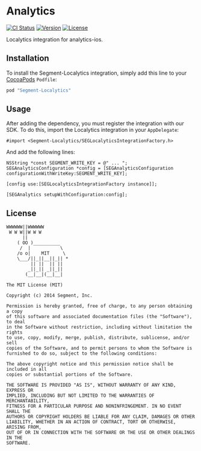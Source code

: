 # Analytics

[![CI Status](http://img.shields.io/travis/segment-integrations/analytics-ios-integration-localytics.svg?style=flat)](https://travis-ci.org/segment-integrations/analytics-ios-integration-localytics)
[![Version](https://img.shields.io/cocoapods/v/Segment-Localytics.svg?style=flat)](http://cocoapods.org/pods/Segment-Localytics)
[![License](https://img.shields.io/cocoapods/l/Segment-Localytics.svg?style=flat)](http://cocoapods.org/pods/Segment-Localytics)

Localytics integration for analytics-ios.

## Installation

To install the Segment-Localytics integration, simply add this line to your [CocoaPods](http://cocoapods.org) `Podfile`:

```ruby
pod "Segment-Localytics"
```

## Usage

After adding the dependency, you must register the integration with our SDK.  To do this, import the Localytics integration in your `AppDelegate`:

```
#import <Segment-Localytics/SEGLocalyticsIntegrationFactory.h>
```

And add the following lines:

```
NSString *const SEGMENT_WRITE_KEY = @" ... ";
SEGAnalyticsConfiguration *config = [SEGAnalyticsConfiguration configurationWithWriteKey:SEGMENT_WRITE_KEY];

[config use:[SEGLocalyticsIntegrationFactory instance]];

[SEGAnalytics setupWithConfiguration:config];

```

## License

```
WWWWWW||WWWWWW
 W W W||W W W
      ||
    ( OO )__________
     /  |           \
    /o o|    MIT     \
    \___/||_||__||_|| *
         || ||  || ||
        _||_|| _||_||
       (__|__|(__|__|

The MIT License (MIT)

Copyright (c) 2014 Segment, Inc.

Permission is hereby granted, free of charge, to any person obtaining a copy
of this software and associated documentation files (the "Software"), to deal
in the Software without restriction, including without limitation the rights
to use, copy, modify, merge, publish, distribute, sublicense, and/or sell
copies of the Software, and to permit persons to whom the Software is
furnished to do so, subject to the following conditions:

The above copyright notice and this permission notice shall be included in all
copies or substantial portions of the Software.

THE SOFTWARE IS PROVIDED "AS IS", WITHOUT WARRANTY OF ANY KIND, EXPRESS OR
IMPLIED, INCLUDING BUT NOT LIMITED TO THE WARRANTIES OF MERCHANTABILITY,
FITNESS FOR A PARTICULAR PURPOSE AND NONINFRINGEMENT. IN NO EVENT SHALL THE
AUTHORS OR COPYRIGHT HOLDERS BE LIABLE FOR ANY CLAIM, DAMAGES OR OTHER
LIABILITY, WHETHER IN AN ACTION OF CONTRACT, TORT OR OTHERWISE, ARISING FROM,
OUT OF OR IN CONNECTION WITH THE SOFTWARE OR THE USE OR OTHER DEALINGS IN THE
SOFTWARE.
```
